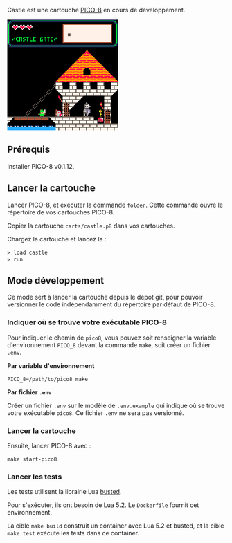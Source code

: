 Castle est une cartouche [PICO-8](https://www.lexaloffle.com/pico-8.php) en cours de développement.

<img src="images/castle_0.gif" width="256px" height="auto">

## Prérequis

Installer PICO-8 v0.1.12.

## Lancer la cartouche

Lancer PICO-8, et exécuter la commande `folder`. Cette commande ouvre le répertoire de vos cartouches PICO-8.

Copier la cartouche `carts/castle.p8` dans vos cartouches.

Chargez la cartouche et lancez la :
```
> load castle
> run
```

## Mode développement

Ce mode sert à lancer la cartouche depuis le dépot git, pour pouvoir versionner le code indépendamment du répertoire par défaut de PICO-8.

### Indiquer où se trouve votre exécutable PICO-8

Pour indiquer le chemin de `pico8`, vous pouvez soit renseigner la variable d'environnement `PICO_8` devant la commande `make`, soit créer un fichier `.env`.

**Par variable d'environnement**

```
PICO_8=/path/to/pico8 make
```

**Par fichier `.env`**

Créer un fichier `.env` sur le modèle de `.env.example` qui indique où se trouve votre exécutable `pico8`. Ce fichier `.env` ne sera pas versionné.

### Lancer la cartouche

Ensuite, lancer PICO-8 avec :

```
make start-pico8
```

### Lancer les tests

Les tests utilisent la librairie Lua [busted](https://olivinelabs.com/busted/).

Pour s'exécuter, ils ont besoin de Lua 5.2. Le `Dockerfile` fournit cet environnement.

La cible `make build` construit un container avec Lua 5.2 et busted, et la cible `make test` exécute les tests dans ce container.
